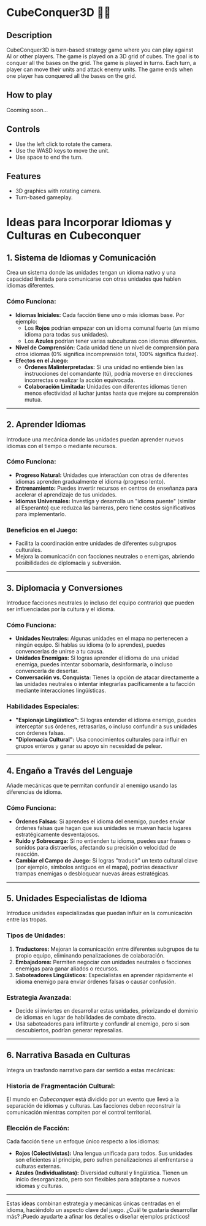 # CubeConquer3D 🧊🚩

## Description

CubeConquer3D is turn-based strategy game where you can play against AI or other players. The game is played on a 3D grid of cubes. The goal is to conquer all the bases on the grid. The game is played in turns. Each turn, a player can move their units and attack enemy units. The game ends when one player has conquered all the bases on the grid.

## How to play

Cooming soon...


## Controls

- Use the left click to rotate the camera.
- Use the WASD keys to move the unit.
- Use space to end the turn.

## Features

- 3D graphics with rotating camera.
- Turn-based gameplay.


# Ideas para Incorporar Idiomas y Culturas en Cubeconquer

## 1. Sistema de Idiomas y Comunicación
Crea un sistema donde las unidades tengan un idioma nativo y una capacidad limitada para comunicarse con otras unidades que hablen idiomas diferentes.

### **Cómo Funciona:**
- **Idiomas Iniciales:** Cada facción tiene uno o más idiomas base. Por ejemplo:
  - Los **Rojos** podrían empezar con un idioma comunal fuerte (un mismo idioma para todas sus unidades).
  - Los **Azules** podrían tener varias subculturas con idiomas diferentes.
- **Nivel de Comprensión:** Cada unidad tiene un nivel de comprensión para otros idiomas (0% significa incomprensión total, 100% significa fluidez).
- **Efectos en el Juego:**
  - **Órdenes Malinterpretadas:** Si una unidad no entiende bien las instrucciones del comandante (tú), podría moverse en direcciones incorrectas o realizar la acción equivocada.
  - **Colaboración Limitada:** Unidades con diferentes idiomas tienen menos efectividad al luchar juntas hasta que mejore su comprensión mutua.

---

## 2. Aprender Idiomas
Introduce una mecánica donde las unidades puedan aprender nuevos idiomas con el tiempo o mediante recursos.

### **Cómo Funciona:**
- **Progreso Natural:** Unidades que interactúan con otras de diferentes idiomas aprenden gradualmente el idioma (progreso lento).
- **Entrenamiento:** Puedes invertir recursos en centros de enseñanza para acelerar el aprendizaje de tus unidades.
- **Idiomas Universales:** Investiga y desarrolla un "idioma puente" (similar al Esperanto) que reduzca las barreras, pero tiene costos significativos para implementarlo.

### **Beneficios en el Juego:**
- Facilita la coordinación entre unidades de diferentes subgrupos culturales.
- Mejora la comunicación con facciones neutrales o enemigas, abriendo posibilidades de diplomacia y subversión.

---

## 3. Diplomacia y Conversiones
Introduce facciones neutrales (o incluso del equipo contrario) que pueden ser influenciadas por la cultura y el idioma.

### **Cómo Funciona:**
- **Unidades Neutrales:** Algunas unidades en el mapa no pertenecen a ningún equipo. Si hablas su idioma (o lo aprendes), puedes convencerlas de unirse a tu causa.
- **Unidades Enemigas:** Si logras aprender el idioma de una unidad enemiga, puedes intentar sobornarla, desinformarla, o incluso convencerla de desertar.
- **Conversación vs. Conquista:** Tienes la opción de atacar directamente a las unidades neutrales o intentar integrarlas pacíficamente a tu facción mediante interacciones lingüísticas.

### **Habilidades Especiales:**
- **"Espionaje Lingüístico":** Si logras entender el idioma enemigo, puedes interceptar sus órdenes, retrasarlas, o incluso confundir a sus unidades con órdenes falsas.
- **"Diplomacia Cultural":** Usa conocimientos culturales para influir en grupos enteros y ganar su apoyo sin necesidad de pelear.

---

## 4. Engaño a Través del Lenguaje
Añade mecánicas que te permitan confundir al enemigo usando las diferencias de idioma.

### **Cómo Funciona:**
- **Órdenes Falsas:** Si aprendes el idioma del enemigo, puedes enviar órdenes falsas que hagan que sus unidades se muevan hacia lugares estratégicamente desventajosos.
- **Ruido y Sobrecarga:** Si no entienden tu idioma, puedes usar frases o sonidos para distraerlos, afectando su precisión o velocidad de reacción.
- **Cambiar el Campo de Juego:** Si logras "traducir" un texto cultural clave (por ejemplo, símbolos antiguos en el mapa), podrías desactivar trampas enemigas o desbloquear nuevas áreas estratégicas.

---

## 5. Unidades Especialistas de Idioma
Introduce unidades especializadas que puedan influir en la comunicación entre las tropas.

### **Tipos de Unidades:**
1. **Traductores:** Mejoran la comunicación entre diferentes subgrupos de tu propio equipo, eliminando penalizaciones de colaboración.
2. **Embajadores:** Permiten negociar con unidades neutrales o facciones enemigas para ganar aliados o recursos.
3. **Saboteadores Lingüísticos:** Especialistas en aprender rápidamente el idioma enemigo para enviar órdenes falsas o causar confusión.

### **Estrategia Avanzada:**
- Decide si inviertes en desarrollar estas unidades, priorizando el dominio de idiomas en lugar de habilidades de combate directo.
- Usa saboteadores para infiltrarte y confundir al enemigo, pero si son descubiertos, podrían generar represalias.

---

## 6. Narrativa Basada en Culturas
Integra un trasfondo narrativo para dar sentido a estas mecánicas:

### **Historia de Fragmentación Cultural:**
El mundo en *Cubeconquer* está dividido por un evento que llevó a la separación de idiomas y culturas. Las facciones deben reconstruir la comunicación mientras compiten por el control territorial.

### **Elección de Facción:**
Cada facción tiene un enfoque único respecto a los idiomas:
- **Rojos (Colectivistas):** Una lengua unificada para todos. Sus unidades son eficientes al principio, pero sufren penalizaciones al enfrentarse a culturas externas.
- **Azules (Individualistas):** Diversidad cultural y lingüística. Tienen un inicio desorganizado, pero son flexibles para adaptarse a nuevos idiomas y culturas.

---

Estas ideas combinan estrategia y mecánicas únicas centradas en el idioma, haciéndolo un aspecto clave del juego. ¿Cuál te gustaría desarrollar más? ¡Puedo ayudarte a afinar los detalles o diseñar ejemplos prácticos!

